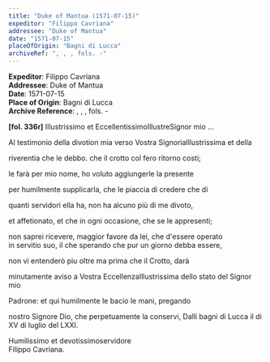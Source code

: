 ```yaml
---
title: "Duke of Mantua (1571-07-15)"
expeditor: "Filippo Cavriana"
addressee: "Duke of Mantua"
date: "1571-07-15"
placeOfOrigin: "Bagni di Lucca"
archiveRef: ", , , fols. -"
---
```


**Expeditor**: Filippo Cavriana  
**Addressee**: Duke of Mantua  
**Date**: 1571-07-15  
**Place of Origin**: Bagni di Lucca  
**Archive Reference**: , , , fols. -  


**[fol. 336r]**
Illustrissimo et EccellentissimoIllustreSignor mio ...

  
Al testimonio della divotion mia verso Vostra SignoriaIllustrissima et della
            
riverentia che le debbo. che il crotto col fero ritorno costi;
            
le farà per mio nome, ho voluto aggiungerle la presente
            
per humilmente supplicarla, che le piaccia di credere che di
            
quanti servidori ella ha, non ha alcuno più di me divoto,
            
et affetionato, et che in ogni occasione, che se le appresenti;
            
non saprei ricevere, maggior favore da lei, che d'essere operato  
in servitio suo, il che sperando che pur un giorno debba essere,
            
non vi entenderò piu oltre ma prima che il Crotto, darà
            
minutamente aviso a Vostra EccellenzaIllustrissima dello stato del Signor mio
            
Padrone: et qui humilmente le bacio le mani, pregando
            
nostro Signore Dio, che perpetuamente la conservi, Dalli bagni di Lucca il di XV di luglio del LXXI.
        

  
Humilissimo et devotissimoservidore  
Filippo Cavriana.
        

